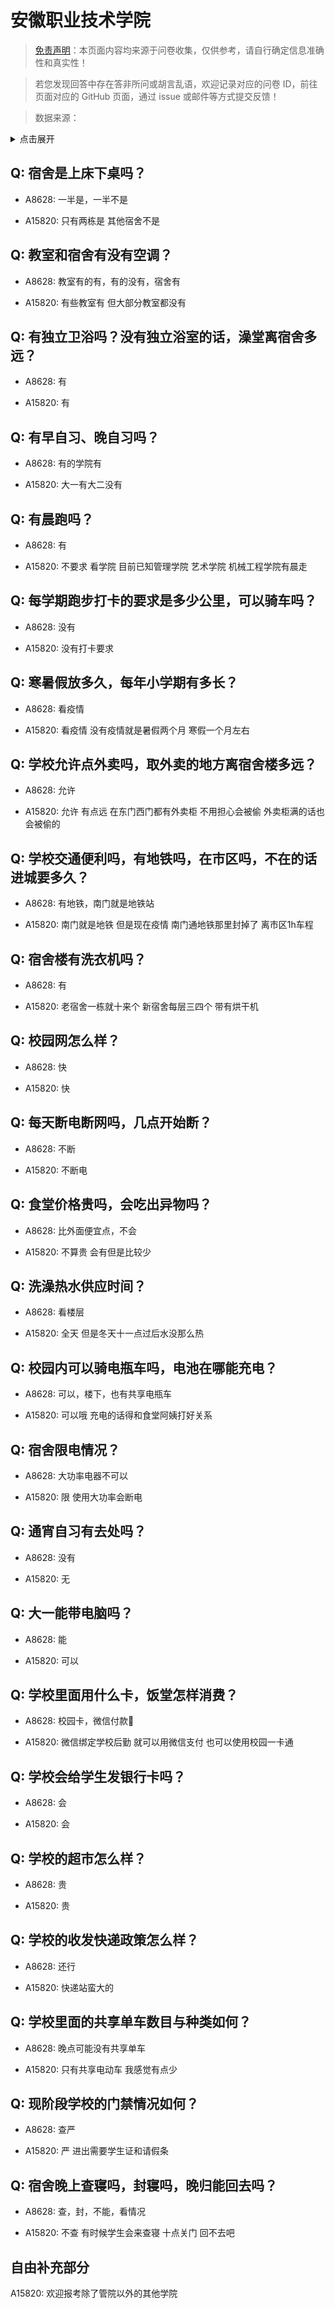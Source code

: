 # 安徽职业技术学院

> [免责声明](https://colleges.chat/#_3)：本页面内容均来源于问卷收集，仅供参考，请自行确定信息准确性和真实性！

> 若您发现回答中存在答非所问或胡言乱语，欢迎记录对应的问卷 ID，前往页面对应的 GitHub 页面，通过 issue 或邮件等方式提交反馈！

> 数据来源：

<details><summary>点击展开</summary>
<ul>
<li>A8628: 2421738148@qq.com (2022 年 06 月)</li>
<li>A15820: 匿名 (2022 年 08 月)</li>
</ul>
</details>

## Q: 宿舍是上床下桌吗？

- A8628: 一半是，一半不是

- A15820: 只有两栋是 其他宿舍不是

## Q: 教室和宿舍有没有空调？

- A8628: 教室有的有，有的没有，宿舍有

- A15820: 有些教室有  但大部分教室都没有

## Q: 有独立卫浴吗？没有独立浴室的话，澡堂离宿舍多远？

- A8628: 有

- A15820: 有

## Q: 有早自习、晚自习吗？

- A8628: 有的学院有

- A15820: 大一有大二没有

## Q: 有晨跑吗？

- A8628: 有

- A15820: 不要求  看学院  目前已知管理学院 艺术学院  机械工程学院有晨走

## Q: 每学期跑步打卡的要求是多少公里，可以骑车吗？

- A8628: 没有

- A15820: 没有打卡要求

## Q: 寒暑假放多久，每年小学期有多长？

- A8628: 看疫情

- A15820: 看疫情   没有疫情就是暑假两个月 寒假一个月左右

## Q: 学校允许点外卖吗，取外卖的地方离宿舍楼多远？

- A8628: 允许

- A15820: 允许   有点远  在东门西门都有外卖柜 不用担心会被偷   外卖柜满的话也会被偷的

## Q: 学校交通便利吗，有地铁吗，在市区吗，不在的话进城要多久？

- A8628: 有地铁，南门就是地铁站

- A15820: 南门就是地铁   但是现在疫情 南门通地铁那里封掉了   离市区1h车程

## Q: 宿舍楼有洗衣机吗？

- A8628: 有

- A15820: 老宿舍一栋就十来个   新宿舍每层三四个 带有烘干机

## Q: 校园网怎么样？

- A8628: 快

- A15820: 快

## Q: 每天断电断网吗，几点开始断？

- A8628: 不断

- A15820: 不断电

## Q: 食堂价格贵吗，会吃出异物吗？

- A8628: 比外面便宜点，不会

- A15820: 不算贵   会有但是比较少

## Q: 洗澡热水供应时间？

- A8628: 看楼层

- A15820: 全天   但是冬天十一点过后水没那么热

## Q: 校园内可以骑电瓶车吗，电池在哪能充电？

- A8628: 可以，楼下，也有共享电瓶车

- A15820: 可以哦    充电的话得和食堂阿姨打好关系

## Q: 宿舍限电情况？

- A8628: 大功率电器不可以

- A15820: 限   使用大功率会断电

## Q: 通宵自习有去处吗？

- A8628: 没有

- A15820: 无

## Q: 大一能带电脑吗？

- A8628: 能

- A15820: 可以

## Q: 学校里面用什么卡，饭堂怎样消费？

- A8628: 校园卡，微信付款🐴

- A15820: 微信绑定学校后勤  就可以用微信支付 也可以使用校园一卡通

## Q: 学校会给学生发银行卡吗？

- A8628: 会

- A15820: 会

## Q: 学校的超市怎么样？

- A8628: 贵

- A15820: 贵

## Q: 学校的收发快递政策怎么样？

- A8628: 还行

- A15820: 快递站蛮大的

## Q: 学校里面的共享单车数目与种类如何？

- A8628: 晚点可能没有共享单车

- A15820: 只有共享电动车  我感觉有点少

## Q: 现阶段学校的门禁情况如何？

- A8628: 查严

- A15820: 严  进出需要学生证和请假条

## Q: 宿舍晚上查寝吗，封寝吗，晚归能回去吗？

- A8628: 查，封，不能，看情况

- A15820: 不查    有时候学生会来查寝  十点关门   回不去吧

## 自由补充部分

A15820: 欢迎报考除了管院以外的其他学院